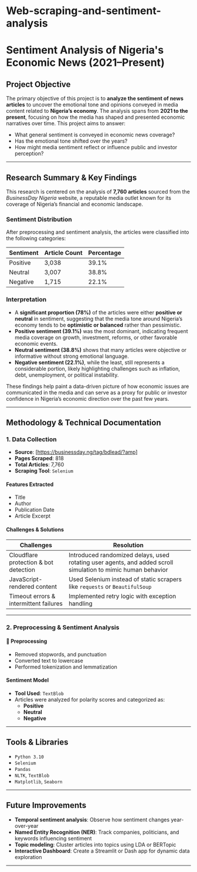 # Web-scraping-and-sentiment-analysis

# Sentiment Analysis of Nigeria's Economic News (2021–Present)
## Project Objective

The primary objective of this project is to **analyze the sentiment of news articles** to uncover the emotional tone and opinions conveyed in media content related to **Nigeria’s economy**. The analysis spans from **2021 to the present**, focusing on how the media has shaped and presented economic narratives over time. This project aims to answer:

- What general sentiment is conveyed in economic news coverage?
- Has the emotional tone shifted over the years?
- How might media sentiment reflect or influence public and investor perception?

---

##  Research Summary & Key Findings

This research is centered on the analysis of **7,760 articles** sourced from the *BusinessDay Nigeria* website, a reputable media outlet known for its coverage of Nigeria’s financial and economic landscape.

### Sentiment Distribution

After preprocessing and sentiment analysis, the articles were classified into the following categories:

| Sentiment | Article Count | Percentage |
|-----------|----------------|------------|
| Positive  | 3,038          | 39.1%      |
| Neutral   | 3,007          | 38.8%      |
| Negative  | 1,715          | 22.1%      |

###  Interpretation

- A **significant proportion (78%)** of the articles were either **positive or neutral** in sentiment, suggesting that the media tone around Nigeria’s economy tends to be **optimistic or balanced** rather than pessimistic.
- **Positive sentiment (39.1%)** was the most dominant, indicating frequent media coverage on growth, investment, reforms, or other favorable economic events.
- **Neutral sentiment (38.8%)** shows that many articles were objective or informative without strong emotional language.
- **Negative sentiment (22.1%)**, while the least, still represents a considerable portion, likely highlighting challenges such as inflation, debt, unemployment, or political instability.

These findings help paint a data-driven picture of how economic issues are communicated in the media and can serve as a proxy for public or investor confidence in Nigeria’s economic direction over the past few years.

---

##  Methodology & Technical Documentation

### 1. Data Collection

- **Source**: [https://businessday.ng/tag/bdlead/?amp]
- **Pages Scraped**: 818
- **Total Articles**: 7,760
- **Scraping Tool**: `Selenium`

#### Features Extracted

- Title  
- Author  
- Publication Date  
- Article Excerpt  

####  Challenges & Solutions

| Challenges | Resolution |
|----------|-------------|
| Cloudflare protection & bot detection | Introduced randomized delays, used rotating user agents, and added scroll simulation to mimic human behavior |
| JavaScript-rendered content | Used Selenium instead of static scrapers like `requests` or `BeautifulSoup` |
| Timeout errors & intermittent failures | Implemented retry logic with exception handling |

---

### 2. Preprocessing & Sentiment Analysis

#### 🔧 Preprocessing

- Removed stopwords, and punctuation
- Converted text to lowercase
- Performed tokenization and lemmatization

#### Sentiment Model

- **Tool Used**: `TextBlob` 
- Articles were analyzed for polarity scores and categorized as:
  - **Positive**
  - **Neutral**
  - **Negative**

---

##  Tools & Libraries

- `Python 3.10`
- `Selenium`
- `Pandas`
- `NLTK`, `TextBlob`
- `Matplotlib`, `Seaborn`

---

## Future Improvements

- **Temporal sentiment analysis**: Observe how sentiment changes year-over-year
- **Named Entity Recognition (NER)**: Track companies, politicians, and keywords influencing sentiment
- **Topic modeling**: Cluster articles into topics using LDA or BERTopic
- **Interactive Dashboard**: Create a Streamlit or Dash app for dynamic data exploration

---



